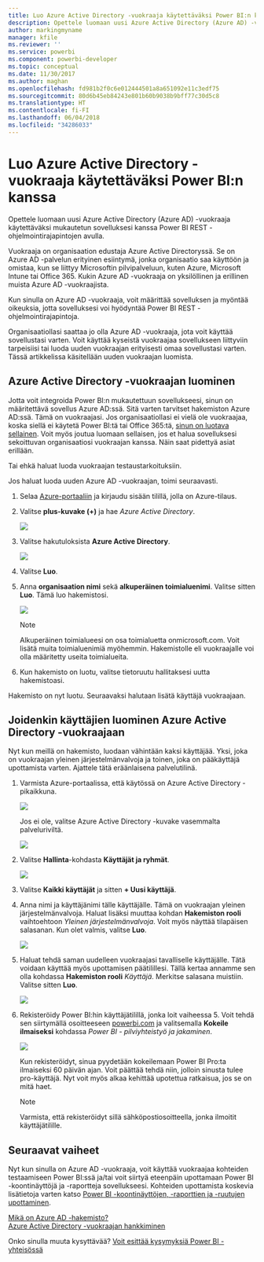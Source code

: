 ```yaml
---
title: Luo Azure Active Directory -vuokraaja käytettäväksi Power BI:n kanssa
description: Opettele luomaan uusi Azure Active Directory (Azure AD) -vuokraaja käytettäväksi mukautetun sovelluksesi kanssa Power BI REST -ohjelmointirajapintojen avulla.
author: markingmyname
manager: kfile
ms.reviewer: ''
ms.service: powerbi
ms.component: powerbi-developer
ms.topic: conceptual
ms.date: 11/30/2017
ms.author: maghan
ms.openlocfilehash: fd981b2f0c6e012444501a8a651092e11c3edf75
ms.sourcegitcommit: 80d6b45eb84243e801b60b9038b9bff77c30d5c8
ms.translationtype: HT
ms.contentlocale: fi-FI
ms.lasthandoff: 06/04/2018
ms.locfileid: "34286033"
---
```

# <a name="create-an-azure-active-directory-tenant-to-use-with-power-bi"></a>Luo Azure Active Directory -vuokraaja käytettäväksi Power BI:n kanssa
Opettele luomaan uusi Azure Active Directory (Azure AD) -vuokraaja käytettäväksi mukautetun sovelluksesi kanssa Power BI REST -ohjelmointirajapintojen avulla.

Vuokraaja on organisaation edustaja Azure Active Directoryssä. Se on Azure AD -palvelun erityinen esiintymä, jonka organisaatio saa käyttöön ja omistaa, kun se liittyy Microsoftin pilvipalveluun, kuten Azure, Microsoft Intune tai Office 365. Kukin Azure AD -vuokraaja on yksilöllinen ja erillinen muista Azure AD -vuokraajista.

Kun sinulla on Azure AD -vuokraaja, voit määrittää sovelluksen ja myöntää oikeuksia, jotta sovelluksesi voi hyödyntää Power BI REST -ohjelmointirajapintoja.

Organisaatiollasi saattaa jo olla Azure AD -vuokraaja, jota voit käyttää sovellustasi varten. Voit käyttää kyseistä vuokraajaa sovellukseen liittyviin tarpeisiisi tai luoda uuden vuokraajan erityisesti omaa sovellustasi varten. Tässä artikkelissa käsitellään uuden vuokraajan luomista.

## <a name="create-an-azure-active-directory-tenant"></a>Azure Active Directory -vuokraajan luominen
Jotta voit integroida Power BI:n mukautettuun sovellukseesi, sinun on määritettävä sovellus Azure AD:ssä. Sitä varten tarvitset hakemiston Azure AD:ssä. Tämä on vuokraajasi. Jos organisaatiollasi ei vielä ole vuokraajaa, koska siellä ei käytetä Power BI:tä tai Office 365:tä, [sinun on luotava sellainen](https://docs.microsoft.com/azure/active-directory/develop/active-directory-howto-tenant). Voit myös joutua luomaan sellaisen, jos et halua sovelluksesi sekoittuvan organisaatiosi vuokraajan kanssa. Näin saat pidettyä asiat erillään.

Tai ehkä haluat luoda vuokraajan testaustarkoituksiin.

Jos haluat luoda uuden Azure AD -vuokraajan, toimi seuraavasti.

1. Selaa [Azure-portaaliin](https://portal.azure.com) ja kirjaudu sisään tilillä, jolla on Azure-tilaus.
2. Valitse **plus-kuvake (+)** ja hae *Azure Active Directory*.
   
    ![](media/create-an-azure-active-directory-tenant/new-directory.png)
3. Valitse hakutuloksista **Azure Active Directory**.
   
    ![](media/create-an-azure-active-directory-tenant/new-directory2.png)
4. Valitse **Luo**.
5. Anna **organisaation nimi** sekä **alkuperäinen toimialuenimi**. Valitse sitten **Luo**. Tämä luo hakemistosi.
   
    ![](media/create-an-azure-active-directory-tenant/organization-and-domain.png)
   
   > [!NOTE]
   > Alkuperäinen toimialueesi on osa toimialuetta onmicrosoft.com. Voit lisätä muita toimialuenimiä myöhemmin. Hakemistolle eli vuokraajalle voi olla määritetty useita toimialueita.
   > 
   > 
6. Kun hakemisto on luotu, valitse tietoruutu hallitaksesi uutta hakemistoasi.

Hakemisto on nyt luotu. Seuraavaksi halutaan lisätä käyttäjä vuokraajaan.

## <a name="create-some-users-in-your-azure-active-directory-tenant"></a>Joidenkin käyttäjien luominen Azure Active Directory -vuokraajaan
Nyt kun meillä on hakemisto, luodaan vähintään kaksi käyttäjää. Yksi, joka on vuokraajan yleinen järjestelmänvalvoja ja toinen, joka on pääkäyttäjä upottamista varten. Ajattele tätä eräänlaisena palvelutilinä.

1. Varmista Azure-portaalissa, että käytössä on Azure Active Directory -pikaikkuna.
   
    ![](media/create-an-azure-active-directory-tenant/aad-flyout.png)
   
    Jos ei ole, valitse Azure Active Directory -kuvake vasemmalta palveluriviltä.
   
    ![](media/create-an-azure-active-directory-tenant/aad-service.png)
2. Valitse **Hallinta**-kohdasta **Käyttäjät ja ryhmät**.
   
    ![](media/create-an-azure-active-directory-tenant/users-and-groups.png)
3. Valitse **Kaikki käyttäjät** ja sitten **+ Uusi käyttäjä**.
4. Anna nimi ja käyttäjänimi tälle käyttäjälle. Tämä on vuokraajan yleinen järjestelmänvalvoja. Haluat lisäksi muuttaa kohdan **Hakemiston rooli** vaihtoehtoon *Yleinen järjestelmänvalvoja*. Voit myös näyttää tilapäisen salasanan. Kun olet valmis, valitse **Luo**.
   
    ![](media/create-an-azure-active-directory-tenant/global-admin.png)
5. Haluat tehdä saman uudelleen vuokraajasi tavalliselle käyttäjälle. Tätä voidaan käyttää myös upottamisen päätilillesi. Tällä kertaa annamme sen olla kohdassa **Hakemiston rooli** *Käyttäjä*. Merkitse salasana muistiin. Valitse sitten **Luo**.
   
    ![](media/create-an-azure-active-directory-tenant/pbiembed-user.png)
6. Rekisteröidy Power BI:hin käyttäjätilillä, jonka loit vaiheessa 5. Voit tehdä sen siirtymällä osoitteeseen [powerbi.com](https://powerbi.microsoft.com/get-started/) ja valitsemalla **Kokeile ilmaiseksi** kohdassa *Power BI - pilviyhteistyö ja jakaminen*.
   
    ![](media/create-an-azure-active-directory-tenant/try-powerbi-free.png)
   
    Kun rekisteröidyt, sinua pyydetään kokeilemaan Power BI Pro:ta ilmaiseksi 60 päivän ajan. Voit päättää tehdä niin, jolloin sinusta tulee pro-käyttäjä. Nyt voit myös alkaa kehittää upotettua ratkaisua, jos se on mitä haet.
   
   > [!NOTE]
   > Varmista, että rekisteröidyt sillä sähköpostiosoitteella, jonka ilmoitit käyttäjätilille.
   > 
   > 

## <a name="next-steps"></a>Seuraavat vaiheet
Nyt kun sinulla on Azure AD -vuokraaja, voit käyttää vuokraajaa kohteiden testaamiseen Power BI:ssä ja/tai voit siirtyä eteenpäin upottamaan Power BI -koontinäyttöjä ja -raportteja sovellukseesi. Kohteiden upottamista koskevia lisätietoja varten katso [Power BI -koontinäyttöjen, -raporttien ja -ruutujen upottaminen](embedding-content.md).

[Mikä on Azure AD -hakemisto?](https://docs.microsoft.com/azure/active-directory/active-directory-whatis)  
[Azure Active Directory -vuokraajan hankkiminen](https://docs.microsoft.com/azure/active-directory/develop/active-directory-howto-tenant)  

Onko sinulla muuta kysyttävää? [Voit esittää kysymyksiä Power BI -yhteisössä](http://community.powerbi.com/)

